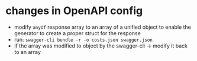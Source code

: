 # changes in OpenAPI config

- modify `anyOf` response array to an array of a unified object to enable the generator to create a proper struct for the response
- run: `swagger-cli bundle -r -o costs.json swagger.json`
- if the array was modified to object by the swagger-cli -> modify it back to an array
